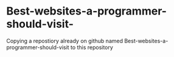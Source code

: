 # Best-websites-a-programmer-should-visit-
Copying a repostiory already on github named Best-websites-a-programmer-should-visit to this repository
